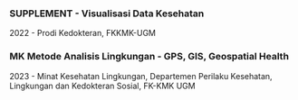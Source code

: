 ### SUPPLEMENT - Visualisasi Data Kesehatan 
2022 - Prodi Kedokteran, FKKMK-UGM

### MK Metode Analisis Lingkungan - GPS, GIS, Geospatial Health
2023 - Minat Kesehatan Lingkungan, Departemen Perilaku Kesehatan, Lingkungan dan Kedokteran Sosial, FK-KMK UGM
